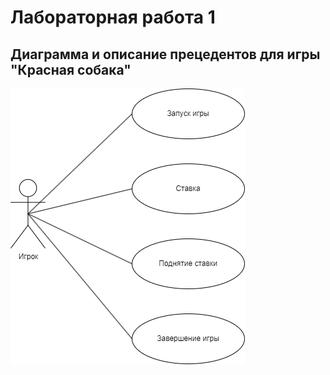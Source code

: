 # Лабораторная работа 1
Диаграмма и описание прецедентов для игры "Красная собака"
---
![Диаграмма вариантов использования](use-case.png)
